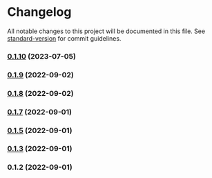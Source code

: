# Changelog

All notable changes to this project will be documented in this file. See [standard-version](https://github.com/conventional-changelog/standard-version) for commit guidelines.

### [0.1.10](https://github.com/Paladin-Analytics/epub-gen-serverless/compare/v0.1.9...v0.1.10) (2023-07-05)

### [0.1.9](https://github.com/Paladin-Analytics/epub-gen-serverless/compare/v0.1.8...v0.1.9) (2022-09-02)

### [0.1.8](https://github.com/Paladin-Analytics/epub-gen-serverless/compare/v0.1.7...v0.1.8) (2022-09-02)

### [0.1.7](https://github.com/Paladin-Analytics/epub-gen-serverless/compare/v0.1.5...v0.1.7) (2022-09-01)

### [0.1.5](https://github.com/Paladin-Analytics/epub-gen-serverless/compare/v0.1.3...v0.1.5) (2022-09-01)

### [0.1.3](https://github.com/Paladin-Analytics/epub-gen-serverless/compare/v0.1.2...v0.1.3) (2022-09-01)

### 0.1.2 (2022-09-01)
